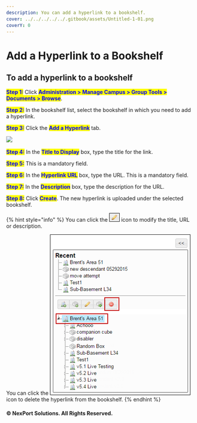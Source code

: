 ```yaml
---
description: You can add a hyperlink to a bookshelf.
cover: ../../../../../.gitbook/assets/Untitled-1-01.png
coverY: 0
---
```


# Add a Hyperlink to a Bookshelf

## To add a hyperlink to a bookshelf

<mark style="color:blue;">**Step 1:**</mark> Click <mark style="color:blue;">**Administration > Manage Campus > Group Tools > Documents > Browse**</mark>.

<mark style="color:blue;">**Step 2:**</mark> In the bookshelf list, select the bookshelf in which you need to add a hyperlink.

<mark style="color:blue;">**Step 3:**</mark> Click the <mark style="color:blue;">**Add a Hyperlink**</mark> tab.

![](<../../../../../.gitbook/assets/Bookshelf\_Add Hyperlink\_550x316.png>)

<mark style="color:blue;">**Step 4:**</mark> In the <mark style="color:blue;">**Title to Display**</mark> box, type the title for the link.

<mark style="color:blue;">**Step 5:**</mark> This is a mandatory field.

<mark style="color:blue;">**Step 6:**</mark> In the <mark style="color:blue;">**Hyperlink URL**</mark> box, type the URL. This is a mandatory field.

<mark style="color:blue;">**Step 7:**</mark> In the <mark style="color:blue;">**Description**</mark> box, type the description for the URL.

<mark style="color:blue;">**Step 8:**</mark> Click <mark style="color:blue;">**Create**</mark>. The new hyperlink is uploaded under the selected bookshelf.

{% hint style="info" %}
You can click the ![](../../../../../.gitbook/assets/Edit.png) icon to modify the title, URL or description.

You can click the ![](../../../../../.gitbook/assets/delete907e.png) icon to delete the hyperlink from the bookshelf.
{% endhint %}

#### © NexPort Solutions. All Rights Reserved.
